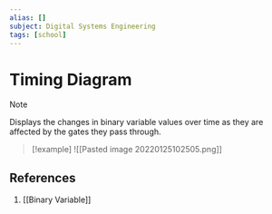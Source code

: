 ```yaml
---
alias: []
subject: Digital Systems Engineering
tags: [school]
---
```

# Timing Diagram

> [!note]
> Displays the changes in binary variable values over time as they are affected by the gates they pass through.

> [!example]
> ![[Pasted image 20220125102505.png]]

## References
1. [[Binary Variable]]